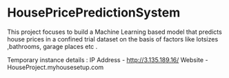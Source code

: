 # HousePricePredictionSystem
This project focuses to build a Machine Learning based model that predicts house prices in a confined trial dataset on the basis of factors like lotsizes ,bathrooms, garage places etc .

Temporary instance details :
IP Address - http://3.135.189.16/
Website - HouseProject.myhousesetup.com
